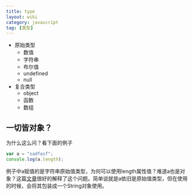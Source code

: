 ```yaml
---
title: type
layout: wiki
category: javascript
tag: [类型]
---
```


* 原始类型
	* 数值
	* 字符串
	* 布尔值
	* undefined
	* null
* 复合类型
	* object
	* 函数
	* 数组


## 一切皆对象？

为什么这么问？看下面的例子

```javascript
var a = "sadfasf";
console.log(a.length);
```

例子中a赋值的是字符串原始值类型，为何可以使用length属性值？难道a也是对象？这篇[文章](http://www.cnblogs.com/myvin/p/4660138.html)很好的解释了这个问题。简单说就是a依旧是原始值类型，但在使用的时候，会将其包装成一个String对象使用。

